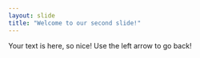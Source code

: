 ```yaml
---
layout: slide
title: "Welcome to our second slide!"
---
```

Your text is here, so nice!
Use the left arrow to go back!
